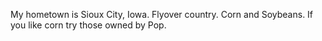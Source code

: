 My hometown is Sioux City, Iowa. Flyover country. Corn and Soybeans. If you like corn try those owned by Pop.
